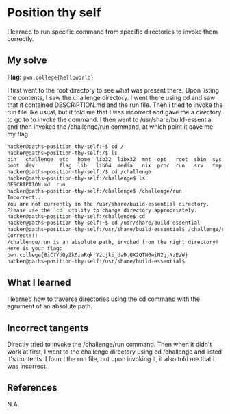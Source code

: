 # Position thy self
I learned to run specific command from specific directories to invoke them correctly.

## My solve
**Flag:** `pwn.college{helloworld}`

I first went to the root directory to see what was present there. Upon listing the contents, I saw the challenge directory. I went there using cd and saw that it contained DESCRiPTION.md and the run file. Then i tried to invoke the run file like usual, but it told me that I was incorrect and gave me a directory to go to to invoke the command. I then went to /usr/share/build-essential and then invoked the /challenge/run command, at which point it gave me my flag.

```bash
hacker@paths~position-thy-self:~$ cd /
hacker@paths~position-thy-self:/$ ls
bin   challenge  etc   home  lib32  libx32  mnt  opt   root  sbin  sys  usr
boot  dev        flag  lib   lib64  media   nix  proc  run   srv   tmp  var
hacker@paths~position-thy-self:/$ cd /challenge
hacker@paths~position-thy-self:/challenge$ ls
DESCRIPTION.md  run
hacker@paths~position-thy-self:/challenge$ /challenge/run
Incorrect...
You are not currently in the /usr/share/build-essential directory.
Please use the `cd` utility to change directory appropriately.
hacker@paths~position-thy-self:/challenge$ cd
hacker@paths~position-thy-self:~$ cd /usr/share/build-essential
hacker@paths~position-thy-self:/usr/share/build-essential$ /challenge/run
Correct!!!
/challenge/run is an absolute path, invoked from the right directory!
Here is your flag:
pwn.college{8iCfYdQyZk0iaRqkrYzcjki_daD.QX2QTN0wiN2gjNzEzW}
hacker@paths~position-thy-self:/usr/share/build-essential$
```

## What I learned
I learned how to traverse directories using the cd command with the agrument of an absolute path.

## Incorrect tangents
Directly tried to invoke the /challenge/run command. Then when it didn't work at first, I went to the challenge directory using cd /challenge and listed it's contents. I found the run file, but upon invoking it, it also told me that I was incorrect.

## References
N.A.
